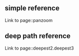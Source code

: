 ## simple reference

Link to page::panzoom

## deep path reference

Link to page::deepest2.deepest3

